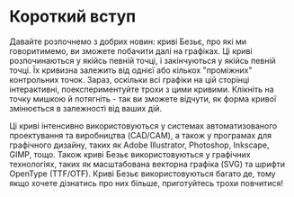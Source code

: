 # Короткий вступ

Давайте розпочнемо з добрих новин: криві Безьє, про які ми говоритимемо, ви зможете побачити далі на графіках. Ці криві розпочинаються у якійсь певній точці, і закінчуються у якійсь певній точці. Їх кривизна залежить від однієї або кількох "проміжних" контрольних точок. Зараз, оскільки всі графіки на цій сторінці інтерактивні, поекспериментуйте трохи з цими кривими. Клікніть на точку мишкою й потягніть - так ви зможете відчути, як форма кривої змінюється в залежності від ваших дій.  

<div class="figure">
  <graphics-element title="Квадратичні криві Безьє" src="./quadratic.js"></graphics-element>
  <graphics-element title="Кубічні криві Безьє" src="./cubic.js"></graphics-element>
</div>

Ці криві інтенсивно використовуються у системах автоматизованого проектування та виробництва (CAD/CAM), а також у програмах для графічного дизайну, таких як Adobe Illustrator, Photoshop, Inkscape, GIMP, тощо. Також криві Безьє використовуються у графічних технологіях, таких як масштабована векторна графіка (SVG) та шрифти OpenType (TTF/OTF). Криві Безьє використовуються багато де, тому якщо хочете дізнатись про них більше, приготуйтесь трохи повчитися! 
